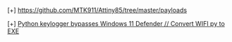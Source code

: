 [+] https://github.com/MTK911/Attiny85/tree/master/payloads

[+] [Python keylogger bypasses Windows 11 Defender // Convert WIFI py to EXE](https://www.youtube.com/watch?v=qaZ-IbssPDI)

